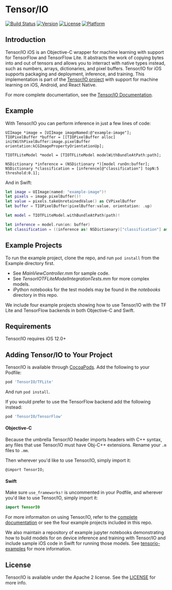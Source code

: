# Tensor/IO

[![Build Status](https://travis-ci.org/doc-ai/TensorIO.svg?branch=master)](https://travis-ci.org/doc-ai/TensorIO)
[![Version](https://img.shields.io/cocoapods/v/TensorIO.svg?style=flat)](https://cocoapods.org/pods/TensorIO)
[![License](https://img.shields.io/cocoapods/l/TensorIO.svg?style=flat)](https://cocoapods.org/pods/TensorIO)
[![Platform](https://img.shields.io/cocoapods/p/TensorIO.svg?style=flat)](https://cocoapods.org/pods/TensorIO)

## Introduction

Tensor/IO iOS is an Objective-C wrapper for machine learning with support for TensorFlow and TensorFlow Lite. It abstracts the work of copying bytes into and out of tensors and allows you to interract with native types instead, such as numbers, arrays, dictionaries, and pixel buffers. Tensor/IO for iOS supports packaging and deployment, inference, and training. This implementation is part of the [Tensor/IO project](https://doc-ai.github.io/tensorio/) with support for machine learning on iOS, Android, and React Native.

For more complete documentation, see the [Tensor/IO Documentation](https://github.com/doc-ai/tensorio/tree/documentation/documentation).

## Example

With Tensor/IO you can perform inference in just a few lines of code:

```objc
UIImage *image = [UIImage imageNamed:@"example-image"];
TIOPixelBuffer *buffer = [[TIOPixelBuffer alloc] initWithPixelBuffer:image.pixelBuffer orientation:kCGImagePropertyOrientationUp];

TIOTFLiteModel *model = [TIOTFLiteModel modelWithBundleAtPath:path];

NSDictionary *inference = (NSDictionary *)[model runOn:buffer];
NSDictionary *classification = [inference[@"classification"] topN:5 threshold:0.1];
```

And in Swift:

```swift
let image = UIImage(named: "example-image")!
let pixels = image.pixelBuffer()!
let value = pixels.takeUnretainedValue() as CVPixelBuffer
let buffer = TIOPixelBuffer(pixelBuffer:value, orientation: .up)

let model = TIOTFLiteModel.withBundleAtPath(path)!

let inference = model.run(on: buffer)
let classification = ((inference as! NSDictionary)["classification"] as! NSDictionary).topN(5, threshold: 0.1)
```

## Example Projects

To run the example project, clone the repo, and run `pod install` from the Example directory first. 

- See *MainViewController.mm* for sample code. 
- See *TensorIOTFLiteModelIntegrationTests.mm* for more complex models. 
- iPython notebooks for the test models may be found in the *notebooks* directory in this repo.

We include four example projects showing how to use Tensor/IO with the TF Lite and TensorFlow backends in both Objective-C and Swift.

## Requirements

Tensor/IO requires iOS 12.0+

## Adding Tensor/IO to Your Project

Tensor/IO is available through [CocoaPods](https://cocoapods.org). Add the following to your Podfile:

```ruby
pod 'TensorIO/TFLite'
```

And run `pod install`.

If you would prefer to use the TensorFlow backend add the following instead:

```ruby
pod 'TensorIO/TensorFlow'
```

#### Objective-C

Because the umbrella Tensor/IO header imports headers with C++ syntax, any files that use Tensor/IO must have Obj-C++ extensions. Rename your `.m` files to `.mm`.

Then wherever you'd like to use Tensor/IO, simply import it:

```objc
@import TensorIO;
```

#### Swift

Make sure `use_frameworks!` is uncommented in your Podfile, and wherever you'd like to use Tensor/IO, simply import it:

```swift
import TensorIO
```

For more informaiton on using Tensor/IO, refer to the [complete documentation](https://github.com/doc-ai/tensorio/tree/documentation/documentation) or see the four example projects included in this repo.

We also maintain a repository of example jupyter notebooks demonstrating how to build models for on device inference and training with Tensor/IO and include sample iOS code in Swift for running those models. See [tensorio-examples](https://github.com/doc-ai/tensorio-examples) for more information.

## License

Tensor/IO is available under the Apache 2 license. See the [LICENSE](LICENSE) for more info.